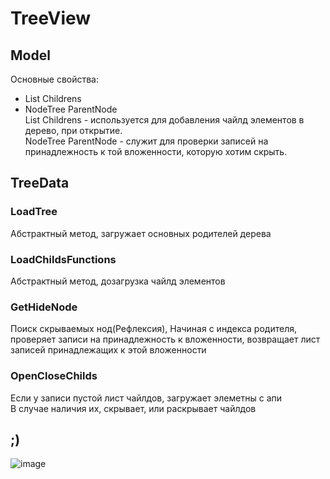# TreeView
## Model
Основные свойства: 
- List<NodeTree> Childrens
- NodeTree ParentNode <br /> 
List<NodeTree> Childrens - используется для добавления чайлд элементов в дерево, при открытие.<br /> 
NodeTree ParentNode - служит для проверки записей на принадлежность к той вложенности, которую хотим скрыть.<br /> 
## TreeData
### LoadTree
  Абстрактный метод, загружает основных родителей дерева
### LoadChildsFunctions
  Абстрактный метод, дозагрузка чайлд элементов
### GetHideNode
  Поиск скрываемых нод(Рефлексия), Начиная с индекса родителя, проверяет записи на принадлежность к вложенности, возвращает лист записей принадлежащих к этой вложенности
### OpenCloseChilds
  Если у записи пустой лист чайлдов, загружает элеметны с апи <br /> 
  В случае наличия их, скрывает, или раскрывает чайлдов
## ;)
  ![image](https://user-images.githubusercontent.com/78019072/230706997-cfee0e29-d638-4b9d-9057-388e6eb927a0.png)

